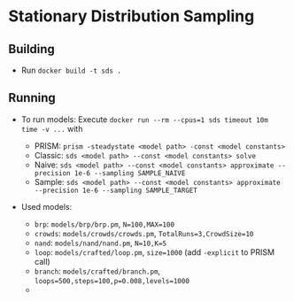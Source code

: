 # Stationary Distribution Sampling

## Building

* Run `docker build -t sds .`

## Running

* To run models: Execute `docker run --rm --cpus=1 sds timeout 10m time -v ...` with
  * PRISM: `prism -steadystate <model path> -const <model constants>`
  * Classic: `sds <model path> --const <model constants> solve`
  * Naive: `sds <model path> --const <model constants> approximate --precision 1e-6 --sampling SAMPLE_NAIVE`
  * Sample: `sds <model path> --const <model constants> approximate --precision 1e-6 --sampling SAMPLE_TARGET`

* Used models:
  * `brp`: `models/brp/brp.pm`, `N=100,MAX=100`
  * `crowds`: `models/crowds/crowds.pm`, `TotalRuns=3,CrowdSize=10`
  * `nand`: `models/nand/nand.pm`, `N=10,K=5`
  * `loop`: `models/crafted/loop.pm`, `size=1000` (add `-explicit` to PRISM call)
  * `branch`: `models/crafted/branch.pm`, `loops=500,steps=100,p=0.008,levels=1000`
  * 